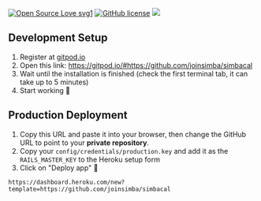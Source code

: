 [![Open Source Love svg1](https://badges.frapsoft.com/os/v1/open-source.svg?v=103)](https://github.com/ellerbrock/open-source-badges/)
[![GitHub license](https://img.shields.io/github/license/joinsimba/simbacal.svg)](https://github.com/joinsimba/simbacal/blob/master/LICENSE)
<a href="https://codeclimate.com/github/joinsimba/simbacal/maintainability"><img src="https://api.codeclimate.com/v1/badges/b1ef066e41436e6b2fbc/maintainability" /></a>

## Development Setup

1. Register at <a href="https://gitpod.io">gitpod.io</a>
2. Open this link: https://gitpod.io/#https://github.com/joinsimba/simbacal
3. Wait until the installation is finished (check the first terminal tab, it can take up to 5 minutes)
4. Start working 🎉

## Production Deployment
1. Copy this URL and paste it into your browser, then change the GitHub URL to point to your **private repository**.
2. Copy your `config/credentials/production.key` and add it as the `RAILS_MASTER_KEY` to the Heroku setup form
3. Click on "Deploy app" 🚀

```
https://dashboard.heroku.com/new?template=https://github.com/joinsimba/simbacal
```
